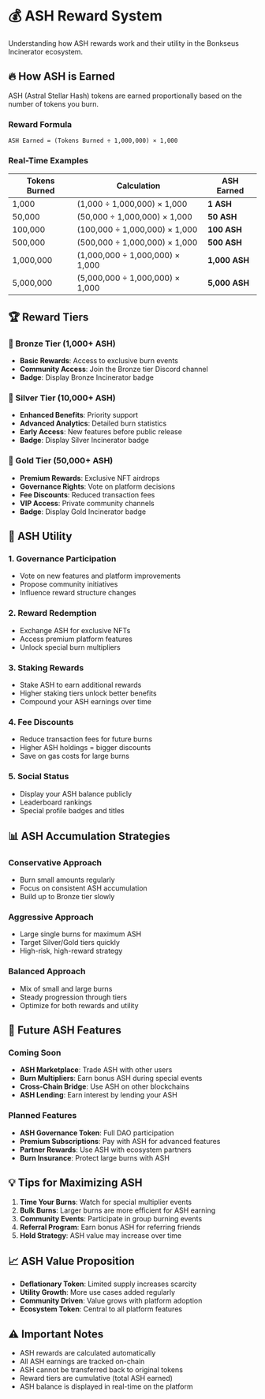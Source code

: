 # 💰 ASH Reward System

Understanding how ASH rewards work and their utility in the Bonkseus Incinerator ecosystem.

## 🔥 How ASH is Earned

ASH (Astral Stellar Hash) tokens are earned proportionally based on the number of tokens you burn.

### Reward Formula

```
ASH Earned = (Tokens Burned ÷ 1,000,000) × 1,000
```

### Real-Time Examples

| Tokens Burned | Calculation | ASH Earned |
|---------------|-------------|------------|
| 1,000 | (1,000 ÷ 1,000,000) × 1,000 | **1 ASH** |
| 50,000 | (50,000 ÷ 1,000,000) × 1,000 | **50 ASH** |
| 100,000 | (100,000 ÷ 1,000,000) × 1,000 | **100 ASH** |
| 500,000 | (500,000 ÷ 1,000,000) × 1,000 | **500 ASH** |
| 1,000,000 | (1,000,000 ÷ 1,000,000) × 1,000 | **1,000 ASH** |
| 5,000,000 | (5,000,000 ÷ 1,000,000) × 1,000 | **5,000 ASH** |

## 🏆 Reward Tiers

### 🥉 Bronze Tier (1,000+ ASH)
- **Basic Rewards**: Access to exclusive burn events
- **Community Access**: Join the Bronze tier Discord channel
- **Badge**: Display Bronze Incinerator badge

### 🥈 Silver Tier (10,000+ ASH)
- **Enhanced Benefits**: Priority support
- **Advanced Analytics**: Detailed burn statistics
- **Early Access**: New features before public release
- **Badge**: Display Silver Incinerator badge

### 🥇 Gold Tier (50,000+ ASH)
- **Premium Rewards**: Exclusive NFT airdrops
- **Governance Rights**: Vote on platform decisions
- **Fee Discounts**: Reduced transaction fees
- **VIP Access**: Private community channels
- **Badge**: Display Gold Incinerator badge

## 🎯 ASH Utility

### 1. **Governance Participation**
- Vote on new features and platform improvements
- Propose community initiatives
- Influence reward structure changes

### 2. **Reward Redemption**
- Exchange ASH for exclusive NFTs
- Access premium platform features
- Unlock special burn multipliers

### 3. **Staking Rewards**
- Stake ASH to earn additional rewards
- Higher staking tiers unlock better benefits
- Compound your ASH earnings over time

### 4. **Fee Discounts**
- Reduce transaction fees for future burns
- Higher ASH holdings = bigger discounts
- Save on gas costs for large burns

### 5. **Social Status**
- Display your ASH balance publicly
- Leaderboard rankings
- Special profile badges and titles

## 📊 ASH Accumulation Strategies

### Conservative Approach
- Burn small amounts regularly
- Focus on consistent ASH accumulation
- Build up to Bronze tier slowly

### Aggressive Approach
- Large single burns for maximum ASH
- Target Silver/Gold tiers quickly
- High-risk, high-reward strategy

### Balanced Approach
- Mix of small and large burns
- Steady progression through tiers
- Optimize for both rewards and utility

## 🔮 Future ASH Features

### Coming Soon
- **ASH Marketplace**: Trade ASH with other users
- **Burn Multipliers**: Earn bonus ASH during special events
- **Cross-Chain Bridge**: Use ASH on other blockchains
- **ASH Lending**: Earn interest by lending your ASH

### Planned Features
- **ASH Governance Token**: Full DAO participation
- **Premium Subscriptions**: Pay with ASH for advanced features
- **Partner Rewards**: Use ASH with ecosystem partners
- **Burn Insurance**: Protect large burns with ASH

## 💡 Tips for Maximizing ASH

1. **Time Your Burns**: Watch for special multiplier events
2. **Bulk Burns**: Larger burns are more efficient for ASH earning
3. **Community Events**: Participate in group burning events
4. **Referral Program**: Earn bonus ASH for referring friends
5. **Hold Strategy**: ASH value may increase over time

## 📈 ASH Value Proposition

- **Deflationary Token**: Limited supply increases scarcity
- **Utility Growth**: More use cases added regularly
- **Community Driven**: Value grows with platform adoption
- **Ecosystem Token**: Central to all platform features

## ⚠️ Important Notes

- ASH rewards are calculated automatically
- All ASH earnings are tracked on-chain
- ASH cannot be transferred back to original tokens
- Reward tiers are cumulative (total ASH earned)
- ASH balance is displayed in real-time on the platform 